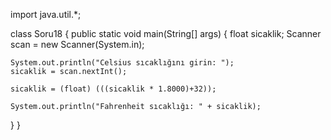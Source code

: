 import java.util.*;
 
class Soru18 {
  public static void main(String[] args) {
    float sicaklik;
    Scanner scan = new Scanner(System.in);      
 
    System.out.println("Celsius sıcaklığını girin: ");
    sicaklik = scan.nextInt();
 
    sicaklik = (float) (((sicaklik * 1.8000)+32));
 
    System.out.println("Fahrenheit sıcaklığı: " + sicaklik);
  }
}
